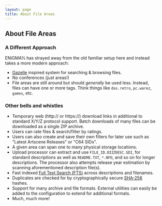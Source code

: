 ```yaml
---
layout: page
title: About File Areas
---
```

## About File Areas

### A Different Approach
ENiGMA½ has strayed away from the old familiar setup here and instead takes a more modern approach:
* [Gazelle](https://whatcd.github.io/Gazelle/) inspired system for searching & browsing files.
* No conferences (just areas!)
* File areas are still around but should *generally* be used less. Instead, files can have one or more tags. Think things like `dos.retro`, `pc.warez`, `games`, etc.

### Other bells and whistles
* Temporary web (http:// or https://) download links in additional to standard X/Y/Z protocol support. Batch downloads of many files can be downloaded as a single ZIP archive.
* Users can rate files & search/filter by ratings.
* Users can also create and save their own filters for later use such as "Latest Artscene Releases" or "C64 SIDs".
* A given area can span one to many physical storage locations.
* Upload processor can extract and use `FILE_ID.DIZ`/`DESC.SDI`, for standard descriptions as well as `README.TXT`, `*.NFO`, and so on for longer descriptions. The processor also attempts release year estimation by scanning aforementioned description file(s).
* Fast indexed [Full Text Search (FTS)](https://sqlite.org/fts3.html) across descriptions and filenames.
* Duplicates are checked for by cryptographically secure [SHA-256](https://en.wikipedia.org/wiki/SHA-2) hashes.
* Support for many archive and file formats. External utilities can easily be added to the configuration to extend for additional formats.
* Much, much more!
